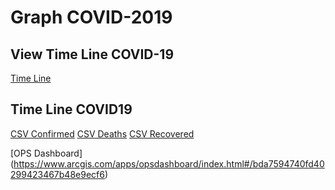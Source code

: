 # Graph COVID-2019

## View Time Line COVID-19
[Time Line](https://yracnet.github.io/covid19/build/)

## Time Line COVID19

[CSV Confirmed](https://raw.githubusercontent.com/CSSEGISandData/COVID-19/master/csse_covid_19_data/csse_covid_19_time_series/time_series_19-covid-Confirmed.csv)
[CSV Deaths](https://raw.githubusercontent.com/CSSEGISandData/COVID-19/master/csse_covid_19_data/csse_covid_19_time_series/time_series_19-covid-Deaths.csv)
[CSV Recovered](https://raw.githubusercontent.com/CSSEGISandData/COVID-19/master/csse_covid_19_data/csse_covid_19_time_series/time_series_19-covid-Recovered.csv)

[OPS Dashboard] (https://www.arcgis.com/apps/opsdashboard/index.html#/bda7594740fd40299423467b48e9ecf6)

